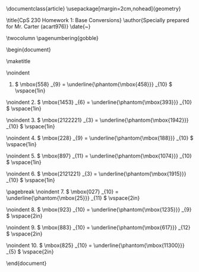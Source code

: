 \documentclass{article}
\usepackage[margin=2cm,nohead]{geometry}

\title{CpS 230 Homework 1: Base Conversions}
\author{Specially prepared for Mr. Carter (acart976)}
\date{~}

\twocolumn
\pagenumbering{gobble}

\begin{document}

\maketitle

\noindent
1. $ \mbox{558} _{9} = \underline{\phantom{\mbox{458}}} _{10} $
\vspace{1in}

\noindent
2. $ \mbox{1453} _{6} = \underline{\phantom{\mbox{393}}} _{10} $
\vspace{1in}

\noindent
3. $ \mbox{2122221} _{3} = \underline{\phantom{\mbox{1942}}} _{10} $
\vspace{1in}

\noindent
4. $ \mbox{228} _{9} = \underline{\phantom{\mbox{188}}} _{10} $
\vspace{1in}

\noindent
5. $ \mbox{897} _{11} = \underline{\phantom{\mbox{1074}}} _{10} $
\vspace{1in}

\noindent
6. $ \mbox{2121221} _{3} = \underline{\phantom{\mbox{1915}}} _{10} $
\vspace{1in}

\pagebreak
\noindent
7. $ \mbox{027} _{10} = \underline{\phantom{\mbox{25}}} _{11} $
\vspace{2in}

\noindent
8. $ \mbox{923} _{10} = \underline{\phantom{\mbox{1235}}} _{9} $
\vspace{2in}

\noindent
9. $ \mbox{883} _{10} = \underline{\phantom{\mbox{617}}} _{12} $
\vspace{2in}

\noindent
10. $ \mbox{825} _{10} = \underline{\phantom{\mbox{11300}}} _{5} $
\vspace{2in}

\end{document}
